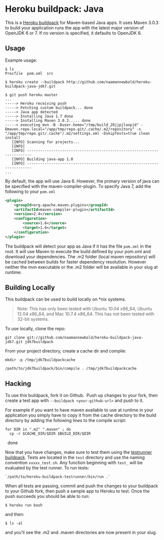 Heroku buildpack: Java
=========================

This is a [Heroku buildpack](http://devcenter.heroku.com/articles/buildpack) for Maven-based Java apps.
It uses Maven 3.0.3 to build your application runs the app with the latest major version of OpenJDK 6 or 7.
If no version is specified, it defaults to OpenJDK 6.

Usage
-----

Example usage:

    $ ls
    Procfile  pom.xml  src

    $ heroku create --buildpack http://github.com/naamannewbold/heroku-buildpack-java-jdk7.git

    $ git push heroku master
    ...
    -----> Heroku receiving push
    -----> Fetching custom buildpack... done
    -----> Java app detected
    -----> Installing Java 1.7 done
    -----> Installing Maven 3.0.3..... done
    -----> executing mvn -B -Duser.home="/tmp/build_20jjpjlaxpjd" -Dmaven.repo.local="/app/tmp/repo.git/.cache/.m2/repository" -s "/app/tmp/repo.git/.cache"/.m2/settings.xml -DskipTests=true clean install
       [INFO] Scanning for projects...
       [INFO]                                                                         
       [INFO] ------------------------------------------------------------------------
       [INFO] Building java-app 1.0
       [INFO] ------------------------------------------------------------------------
    ...

By default, the app will use Java 6. However, the primary version of java can be specified with the 
maven-compiler-plugin. To specify Java 7, add the following to your `pom.xml`

```xml
<plugin>
    <groupId>org.apache.maven.plugins</groupId>
    <artifactId>maven-compiler-plugin</artifactId>
    <version>2.4</version>
    <configuration>
        <source>1.6</source>
        <target>1.6</target>
    </configuration>
</plugin>
```

The buildpack will detect your app as Java if it has the file `pom.xml` in the root.  It will use Maven 
to execute the build defined by your pom.xml and download your dependencies. The .m2 folder (local maven 
repository) will be cached between builds for faster dependency resolution. However neither the mvn 
executable or the .m2 folder will be available in your slug at runtime.

Building Locally
----------------

This buildpack can be used to build locally on *nix systems.

> Note: This has only been tested with Ubuntu 10.04 x86_64, Ubuntu 12.04 x86_64, and Mac 10.7.4 x86_64. This has not been tested with 32-bit systems.

To use locally, clone the repo:

`git clone git://github.com/naamannewbold/heroku-buildpack-java-jdk7.git jdk7buildpack`

From your project directory, create a cache dir and compile:

`mkdir -p /tmp/jdk7buildpackcache`

`/path/to/jdk7buildpack/bin/compile . /tmp/jdk7buildpackcache`

Hacking
-------

To use this buildpack, fork it on Github.  Push up changes to your fork, then create a test app with `--buildpack <your-github-url>` and push to it.

For example if you want to have maven available to use at runtime in your application you simply have to copy it from the cache directory to the build directory by adding the following lines to the compile script:

    for DIR in ".m2" ".maven" ; do
      cp -r $CACHE_DIR/$DIR $BUILD_DIR/$DIR
    done

Now that you have changes, make sure to test them using the [testrunner buildpack](https://github.com/ryanbrainard/heroku-buildpack-testrunner). 
Tests are located in the `test` directory and use the naming convention `xxxxx_test.sh`. Any function beginning with `test_` will
be evaluated by the test runner. To run tests:

    `/path/to/heroku-buildpack-testrunner/bin/run .`

When all tests are passing, commit and push the changes to your buildpack to your Github fork, then push a sample app to Heroku to test. Once the push succeeds you should be able to run:

    $ heroku run bash

and then:

    $ ls -al

and you'll see the .m2 and .maven directories are now present in your slug.
